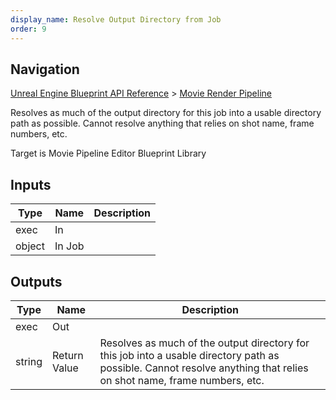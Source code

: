 ```yaml
---
display_name: Resolve Output Directory from Job
order: 9
---
```

## Navigation

[Unreal Engine Blueprint API Reference](https://dev.epicgames.com/documentation/en-us/unreal-engine/BlueprintAPI) > [Movie Render Pipeline](https://dev.epicgames.com/documentation/en-us/unreal-engine/BlueprintAPI/MovieRenderPipeline)

Resolves as much of the output directory for this job into a usable directory path as possible. Cannot resolve anything that relies on shot name, frame numbers, etc.

Target is Movie Pipeline Editor Blueprint Library

## Inputs

| Type | Name | Description |
| --- | --- | --- |
| exec | In |  |
| object | In Job |  |

## Outputs

| Type | Name | Description |
| --- | --- | --- |
| exec | Out |  |
| string | Return Value | Resolves as much of the output directory for this job into a usable directory path as possible. Cannot resolve anything that relies on shot name, frame numbers, etc. |
